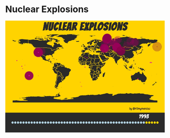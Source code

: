 # Nuclear Explosions

![plot](https://github.com/r0mymendez/R/blob/master/TidyTuesday/20190822-Nuclear%20Explosions/plot.jpg)

